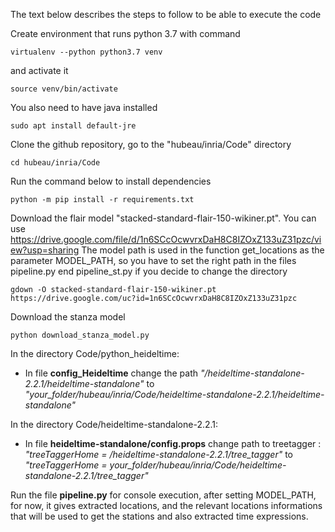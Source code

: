 The text below describes the steps to follow to be able to execute the code 


Create environment that runs python 3.7 with command 
```
virtualenv --python python3.7 venv
```
and activate it 
```
source venv/bin/activate
```
You also need to have java installed
```
sudo apt install default-jre
```

Clone the github repository, go to the "hubeau/inria/Code" directory
```
cd hubeau/inria/Code
```

Run the command below to install dependencies
```
python -m pip install -r requirements.txt
```
Download the flair model "stacked-standard-flair-150-wikiner.pt". You can use https://drive.google.com/file/d/1n6SCcOcwvrxDaH8C8IZOxZ133uZ31pzc/view?usp=sharing
The model path is used in the function get_locations as the parameter MODEL_PATH, so you have
to set the right path in the files pipeline.py end pipeline_st.py if you decide to change the directory
```console
gdown -O stacked-standard-flair-150-wikiner.pt https://drive.google.com/uc?id=1n6SCcOcwvrxDaH8C8IZOxZ133uZ31pzc
```

Download the stanza model
```console 
python download_stanza_model.py
```

In the directory Code/python_heideltime:
  - In file **config_Heideltime** change the path *"/heideltime-standalone-2.2.1/heideltime-standalone"*
    to  *"your_folder/hubeau/inria/Code/heideltime-standalone-2.2.1/heideltime-standalone"*
    
In the directory Code/heideltime-standalone-2.2.1:
  - In file **heideltime-standalone/config.props**
     change path to treetagger :
    *"treeTaggerHome = /heideltime-standalone-2.2.1/tree_tagger"* to
    *"treeTaggerHome = your_folder/hubeau/inria/Code/heideltime-standalone-2.2.1/tree_tagger"*

Run the file **pipeline.py** for console execution, after setting MODEL_PATH,
for now, it gives extracted locations, and the relevant locations informations that will be used to get the stations and 
also extracted time expressions.